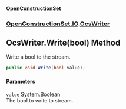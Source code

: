 #### [OpenConstructionSet](index 'index')
### [OpenConstructionSet.IO](index#OpenConstructionSet_IO 'OpenConstructionSet.IO').[OcsWriter](ZpKxsyHEFPikx37jMDDXsg 'OpenConstructionSet.IO.OcsWriter')
## OcsWriter.Write(bool) Method
Write a bool to the stream.  
```csharp
public void Write(bool value);
```
#### Parameters
<a name='OpenConstructionSet_IO_OcsWriter_Write(bool)_value'></a>
`value` [System.Boolean](https://docs.microsoft.com/en-us/dotnet/api/System.Boolean 'System.Boolean')  
The bool to write to stream.
  
